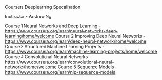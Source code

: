 Coursera Deeplearning Specalisation 

Instructor - Andrew Ng

Course 1 Neural Networks and Deep Learning - https://www.coursera.org/learn/neural-networks-deep-learning/home/welcome
Course 2 Improving Deep Neural Networks - https://www.coursera.org/learn/deep-neural-network/home/welcome
Course 3 Structured Machine Learning Projects - https://www.coursera.org/learn/machine-learning-projects/home/welcome
Course 4 Convolutional Neural Networks - https://www.coursera.org/learn/convolutional-neural-networks/home/welcome
Course 5 Sequence Models - https://www.coursera.org/learn/nlp-sequence-models
